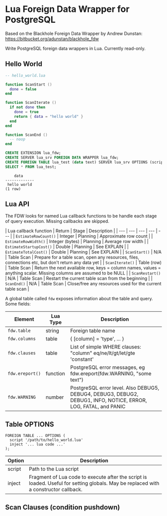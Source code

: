 # Lua Foreign Data Wrapper for PostgreSQL

Based on the Blackhole Foreign Data Wrapper by Andrew Dunstan:
https://bitbucket.org/adunstan/blackhole_fdw

Write PostgreSQL foreign data wrappers in Lua. Currently read-only.

## Hello World

```lua
-- hello_world.lua

function ScanStart ()
  done = false
end

function ScanIterate ()
  if not done then
    done = true
    return { data = "hello world" }
  end
end

function ScanEnd ()
  -- noop
end
```

```SQL
CREATE EXTENSION lua_fdw;
CREATE SERVER lua_srv FOREIGN DATA WRAPPER lua_fdw;
CREATE FOREIGN TABLE lua_test (data text) SERVER lua_srv OPTIONS (script '/path/to/hello_world.lua');
SELECT * FROM lua_test;
```

```
    data
-------------
 hello world
(1 row)
```

## Lua API

The FDW looks for named Lua callback functions to be handle each stage of query execution. Missing callbacks are skipped.

| Lua callback function | Return | Stage | Description |
| --- | --- | --- | --- | --- |
| `EstimateRowCount()` | Integer | Planning | Approximate row count |
| `EstimateRowWidth()` | Integer (bytes) | Planning | Average row width |
| `EstimateStartupCost()` | Double | Planning | See EXPLAIN |
| `EstimateTotalCost()` | Double | Planning | See EXPLAIN |
| `ScanStart()` | N/A | Table Scan | Prepare for a table scan, open any resources, files, connections etc, but don't return any data yet |
| `ScanIterate()` | Table (row) | Table Scan | Return the next available row, keys = column names, values = anything scalar. Missing columns are assumed to be NULL |
| `ScanRestart()` | N/A | Table Scan | Restart the current table scan from the beginning |
| `ScanEnd()` | N/A | Table Scan | Close/free any resources used for the current table scan |

A global table called `fdw` exposes information about the table and query. Some fields:

| Element | Lua Type | Description |
| --- | --- | --- |
| `fdw.table` | string | Foreign table name |
| `fdw.columns` | table | { [column] = 'type', ... } |
| `fdw.clauses` | table | List of simple WHERE clauses: "column" eq/ne/lt/gt/let/gte 'constant' |
| `fdw.ereport()` | function | PostgreSQL error messages, eg fdw.ereport(fdw.WARNING, "some text") |
| `fdw.WARNING` | number | PostgreSQL error level. Also DEBUG5, DEBUG4, DEBUG3, DEBUG2, DEBUG1, INFO, NOTICE, ERROR, LOG, FATAL, and PANIC |

## Table OPTIONS

```
FOREIGN TABLE ... OPTIONS (
  script '/path/to/hello_world.lua'
  inject '... lua code ...'
);
```
| Option | Description |
| --- | --- |
| script | Path to the Lua script |
| inject | Fragment of Lua code to execute after the script is loaded. Useful for setting globals. May be replaced with a constructor callback. |

## Scan Clauses (condition pushdown)

